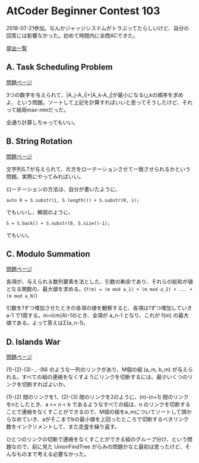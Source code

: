 # AtCoder Beginner Contest 103

2018-07-21参加。なんかジャッジシステムがトラぶってたらしいけど、自分の回答には影響なかった。初めて時間内に全問ACできた。

[提出一覧](https://beta.atcoder.jp/contests/abc103/submissions/me)

## A. Task Scheduling Problem

[問題ページ](https://beta.atcoder.jp/contests/abc103/tasks/abc103_a)

3つの数字を与えられて、|A_j-A_i|+|A_k-A_j|が最小になるi,j,kの順序を求めよ、という問題。ソートして上記を計算すればいいと思ってそうしたけど、それって結局max-minだった。

全通り計算しちゃってもいい。

## B. String Rotation

[問題ページ](https://beta.atcoder.jp/contests/abc103/tasks/abc103_b)

文字列S,Tが与えられて、片方をローテーションさせて一致させられるかという問題。実際にやってみればいい。

ローテーションの方法は、自分が書いたように、

```
auto R = S.substr(i, S.length()) + S.substr(0, i);
```

でもいいし、解説のように、

```
S = S.back() + S.substr(0, S.size()-1);
```

でもいい。

## C. Modulo Summation

[問題ページ](https://beta.atcoder.jp/contests/abc103/tasks/abc103_c)

各項が、与えられる数列要素を法とした、引数の剰余であり、それらの総和が値となる関数の、最大値を求める。(`f(m) = (m mod a_1) + (m mod a_2) + ... + (m mod a_N)`)

引数を1ずつ増加させたときの各項の値を観察すると、各項は1ずつ増加していき a-1 で1周する。m=lcm(A)-1のとき、全項が a_n-1 となり、これが f(m) の最大値である。よって答えはΣ(a_n-1)。

## D. Islands War

[問題ページ](https://beta.atcoder.jp/contests/abc103/tasks/abc103_d)

(1)-(2)-(3)-...-(N) のような一列のリンクがあり、M個の組 (a_m, b_m) が与えられる。すべての組の連絡をなくすようにリンクを切断するには、最少いくつのリンクを切断すればよいか。

(1)-(2) 間のリンクを1、(2)-(3) 間のリンクを2のように、(n)-(n+1) 間のリンクをnとしたとき、a <= n < b であるようなすべての組は、n のリンクを切断することで連絡をなくすことができるので、M個の組をa_mについてソートして頭からなめていき、aがそこまでbの最小値を上回ったところで切断するべきリンク数をインクリメントして、また走査を繰り返す。

ひとつのリンクの切断で連絡をなくすことができる組のグループ分け、という問題なので、前に見た UnionFindTree がらみの問題かなと最初は思ったけど、そんなものまで考える必要なかった。
